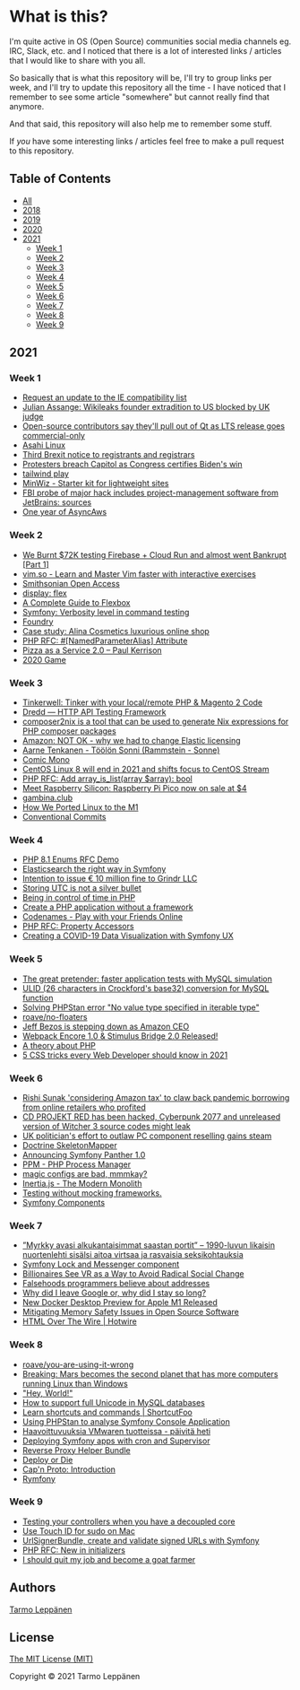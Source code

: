 # What is this?

I'm quite active in OS (Open Source) communities social media channels eg. IRC, Slack, etc. and I 
noticed that there is a lot of interested links / articles that I would like to share with you all.

So basically that is what this repository will be, I'll try to group links per week, and I'll try to
update this repository all the time - I have noticed that I remember to see some article "somewhere"
but cannot really find that anymore.

And that said, this repository will also help me to remember some stuff.

If _you_ have some interesting links / articles feel free to make a pull request to this repository.

## Table of Contents

  * [All](all.md)
  * [2018](2018.md)
  * [2019](2019.md)
  * [2020](2020.md)
  * [2021](#2021)
     * [Week 1](#week-1)
     * [Week 2](#week-2)
     * [Week 3](#week-3)
     * [Week 4](#week-4)
     * [Week 5](#week-5)
     * [Week 6](#week-6)
     * [Week 7](#week-7)
     * [Week 8](#week-8)
     * [Week 9](#week-9)

## 2021

### Week 1

 - [Request an update to the IE compatibility list](https://docs.microsoft.com/en-us/microsoft-edge/web-platform/ie-to-microsoft-edge-redirection#request-an-update-to-the-ie-compatibility-list)
 - [Julian Assange: Wikileaks founder extradition to US blocked by UK judge](https://www.bbc.com/news/uk-55528241)
 - [Open-source contributors say they'll pull out of Qt as LTS release goes commercial-only](https://www.theregister.com/2021/01/05/qt_lts_goes_commercial_only/)
 - [Asahi Linux](https://asahilinux.org/)
 - [Third Brexit notice to registrants and registrars](https://eurid.eu/en/news/third-brexit-notice-to-registrants-and-registrars/)
 - [Protesters breach Capitol as Congress certifies Biden's win](https://edition.cnn.com/politics/live-news/congress-electoral-college-vote-count-2021/h_827fbc8cf8d03aba895c3a2f858d12ec)
 - [tailwind play](https://play.tailwindcss.com/jaeBbVOLzz?size=1050x866)
 - [MinWiz - Starter kit for lightweight sites](https://minwiz.com/)
 - [FBI probe of major hack includes project-management software from JetBrains: sources](https://www.reuters.com/article/us-global-cyber-jetbrains/fbi-probe-of-major-hack-includes-project-management-software-from-jetbrains-sources-idUSKBN29B2RR)
 - [One year of AsyncAws](https://developer.happyr.com/one-year-async-aws)

### Week 2

 - [We Burnt $72K testing Firebase + Cloud Run and almost went Bankrupt [Part 1]](https://blog.tomilkieway.com/72k-1/)
 - [vim.so - Learn and Master Vim faster with interactive exercises](https://www.vim.so/)
 - [Smithsonian Open Access](https://www.si.edu/openaccess)
 - [display: flex](https://flexbox.help/)
 - [A Complete Guide to Flexbox](https://css-tricks.com/snippets/css/a-guide-to-flexbox/)
 - [Symfony: Verbosity level in command testing](https://matok.me.uk/8/symfony-verbosity-level-in-command-testing)
 - [Foundry](https://github.com/zenstruck/foundry)
 - [Case study: Alina Cosmetics luxurious online shop](https://netgen.io/blog/case-study-alina-cosmetics-luxurious-online-shop)
 - [PHP RFC: #[NamedParameterAlias] Attribute](https://wiki.php.net/rfc/named_parameter_alias_attribute)
 - [Pizza as a Service 2.0 – Paul Kerrison](http://www.paulkerrison.co.uk/random/pizza-as-a-service-2-0)
 - [2020 Game](https://2020game.io/)

### Week 3

 - [Tinkerwell: Tinker with your local/remote PHP & Magento 2 Code](https://blog.magepsycho.com/tinkerwell-tinker-with-your-local-remote-php-magento-2-code/)
 - [Dredd — HTTP API Testing Framework](https://dredd.id)
 - [composer2nix is a tool that can be used to generate Nix expressions for PHP composer packages](https://github.com/svanderburg/composer2nix)
 - [Amazon: NOT OK - why we had to change Elastic licensing](https://www.elastic.co/blog/why-license-change-AWS)
 - [Aarne Tenkanen - Töölön Sonni (Rammstein - Sonne)](https://www.youtube.com/watch?v=bmadWAuaRhs)
 - [Comic Mono](https://dtinth.github.io/comic-mono-font/)
 - [CentOS Linux 8 will end in 2021 and shifts focus to CentOS Stream](https://www.cyberciti.biz/linux-news/centos-linux-8-will-end-in-2021-and-shifts-focus-to-centos-stream/)
 - [PHP RFC: Add array_is_list(array $array): bool](https://wiki.php.net/rfc/is_list)
 - [Meet Raspberry Silicon: Raspberry Pi Pico now on sale at $4](https://www.raspberrypi.org/blog/raspberry-pi-silicon-pico-now-on-sale/)
 - [gambina.club](https://gambina.club/)
 - [How We Ported Linux to the M1](https://corellium.com/blog/linux-m1)
 - [Conventional Commits](https://www.conventionalcommits.org/en/v1.0.0/)

### Week 4

 - [PHP 8.1 Enums RFC Demo](https://tysonandre.github.io/php-rfc-demo/enums/)
 - [Elasticsearch the right way in Symfony](https://jolicode.com/blog/elasticsearch-the-right-way-in-symfony)
 - [Intention to issue € 10 million fine to Grindr LLC](https://www.datatilsynet.no/en/news/2021/intention-to-issue--10-million-fine-to-grindr-llc2/)
 - [Storing UTC is not a silver bullet](https://codeblog.jonskeet.uk/2019/03/27/storing-utc-is-not-a-silver-bullet/)
 - [Being in control of time in PHP](https://blog.frankdejonge.nl/being-in-control-of-time-in-php/)
 - [Create a PHP application without a framework](https://github.com/PatrickLouys/no-framework-tutorial)
 - [Codenames - Play with your Friends Online](https://codenames.game/)
 - [PHP RFC: Property Accessors](https://wiki.php.net/rfc/property_accessors)
 - [Creating a COVID-19 Data Visualization with Symfony UX](https://dev.to/qferrer/creating-a-covid-19-data-visualization-with-symfony-ux-chart-js-2khj)

### Week 5

 - [The great pretender: faster application tests with MySQL simulation](https://medium.com/vimeo-engineering-blog/the-great-pretender-faster-application-tests-with-mysql-simulation-26250f13d251)
 - [ULID (26 characters in Crockford's base32) conversion for MySQL function](https://gist.github.com/kenji4569/47ce8bbd6bef7b85ba1f97e018f34cf3)
 - [Solving PHPStan error "No value type specified in iterable type"](https://phpstan.org/blog/solving-phpstan-no-value-type-specified-in-iterable-type)
 - [roave/no-floaters](https://github.com/Roave/no-floaters)
 - [Jeff Bezos is stepping down as Amazon CEO](https://www.businessinsider.com/jeff-bezos-to-step-down-as-amazon-ceo-2021-2)
 - [Webpack Encore 1.0 & Stimulus Bridge 2.0 Released!](https://symfony.com/blog/webpack-encore-1-0-and-stimulus-bridge-2-0-released)
 - [A theory about PHP](https://www.commitstrip.com/en/2021/02/03/a-theory-about-php/)
 - [5 CSS tricks every Web Developer should know in 2021](https://www.youtube.com/watch?v=wfaDzSL6ll0)

### Week 6

 - [Rishi Sunak 'considering Amazon tax' to claw back pandemic borrowing from online retailers who profited](https://news.sky.com/story/rishi-sunak-considering-amazon-tax-to-claw-back-pandemic-borrowing-from-online-retailers-who-profited-12211857)
 - [CD PROJEKT RED has been hacked, Cyberpunk 2077 and unreleased version of Witcher 3 source codes might leak](https://videocardz.com/newz/cd-projekt-red-has-been-hacked-cyberpunk-2077-and-unreleased-version-of-witcher-3-source-codes-might-leak)
 - [UK politician's effort to outlaw PC component reselling gains steam](https://www.pcgamer.com/uk-politicians-effort-to-outlaw-pc-component-reselling-gains-steam/)
 - [Doctrine SkeletonMapper](https://github.com/doctrine/skeleton-mapper/)
 - [Announcing Symfony Panther 1.0](https://symfony.com/blog/announcing-symfony-panther-1-0)
 - [PPM - PHP Process Manager](https://github.com/php-pm/php-pm)
 - [magic configs are bad, mmmkay?](https://gist.github.com/adrian-enspired/2e03b01fcfff54151864)
 - [Inertia.js - The Modern Monolith](https://inertiajs.com/)
 - [Testing without mocking frameworks.](https://blog.frankdejonge.nl/testing-without-mocking-frameworks/)
 - [Symfony Components](https://sf-components.vercel.app/)

### Week 7

 - [”Myrkky avasi alkukantaisimmat saastan portit” – 1990-luvun likaisin nuortenlehti sisälsi aitoa virtsaa ja rasvaisia seksikohtauksia](https://yle.fi/aihe/artikkeli/2021/02/13/myrkky-avasi-alkukantaisimmat-saastan-portit-1990-luvun-likaisin-nuortenlehti)
 - [Symfony Lock and Messenger component](https://developer.happyr.com/symfony-lock-and-messenger-component)
 - [Billionaires See VR as a Way to Avoid Radical Social Change](https://www.wired.com/story/billionaires-use-vr-avoid-social-change/)
 - [Falsehoods programmers believe about addresses](https://www.mjt.me.uk/posts/falsehoods-programmers-believe-about-addresses/)
 - [Why did I leave Google or, why did I stay so long?](https://paygo.media/p/25171)
 - [New Docker Desktop Preview for Apple M1 Released](https://www.docker.com/blog/new-docker-desktop-preview-for-apple-m1-released/)
 - [Mitigating Memory Safety Issues in Open Source Software](https://security.googleblog.com/2021/02/mitigating-memory-safety-issues-in-open.html)
 - [HTML Over The Wire | Hotwire](https://hotwire.dev/)

### Week 8

 - [roave/you-are-using-it-wrong](https://github.com/Roave/you-are-using-it-wrong)
 - [Breaking: Mars becomes the second planet that has more computers running Linux than Windows](https://twitter.com/mikko/status/1362763793042972673)
 - ["Hey, World!"](https://world.hey.com/jason/hey-world-b02a6f2e)
 - [How to support full Unicode in MySQL databases](https://mathiasbynens.be/notes/mysql-utf8mb4)
 - [Learn shortcuts and commands | ShortcutFoo](https://www.shortcutfoo.com/)
 - [Using PHPStan to analyse Symfony Console Application](https://jolicode.com/blog/using-phpstan-to-analyse-symfony-console-application)
 - [Haavoittuvuuksia VMwaren tuotteissa - päivitä heti](https://www.kyberturvallisuuskeskus.fi/fi/haavoittuvuuksia-vmwaren-tuotteissa-paivita-heti)
 - [Deploying Symfony apps with cron and Supervisor](https://locastic.com/blog/deploying-symfony-apps-with-cron-and-supervisor/)
 - [Reverse Proxy Helper Bundle](https://github.com/ecphp/reverse-proxy-helper-bundle)
 - [Deploy or Die](https://www.deployordie.com/)
 - [Cap'n Proto: Introduction](https://capnproto.org/)
 - [Rymfony](https://github.com/Orbitale/Rymfony)

### Week 9

 - [Testing your controllers when you have a decoupled core](https://matthiasnoback.nl/2021/03/testing-controllers-when-you-have-a-decoupled-core/)
 - [Use Touch ID for sudo on Mac](https://davidwalsh.name/touch-sudo)
 - [UrlSignerBundle, create and validate signed URLs with Symfony](https://les-tilleuls.coop/fr/blog/article/url-signer-bundle-create-validate-signed-url-symfony-en)
 - [PHP RFC: New in initializers](https://wiki.php.net/rfc/new_in_initializers)
 - [I should quit my job and become a goat farmer](http://www.goatops.com/)

## Authors

[Tarmo Leppänen](https://github.com/tarlepp)

## License

[The MIT License (MIT)](LICENSE)

Copyright © 2021 Tarmo Leppänen
